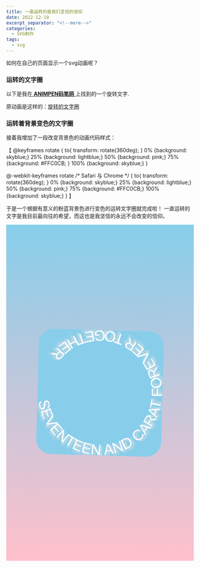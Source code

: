 ```yaml
---
title: 一直运转的是我们坚信的信仰
date: 2022-12-19
excerpt_separator: "<!--more-->"
categories: 
  - SVG制作
tags:
  - svg
---
```


如何在自己的页面显示一个svg动画呢？

<!--more-->

### 运转的文字圈
以下是我在[ **ANIMPEN码笔网** ](http://animpen.com/search/pens/?q=svg)上找到的一个旋转文字.

原动画是这样的：[旋转的文字圈](http://animpen.com/pen/eMyUOX)


### 运转着背景变色的文字圈

接着我增加了一段改变背景色的动画代码样式：

【
@keyframes rotate
{
	to{
		transform: rotate(360deg);
	}
    0%   {background: skyblue;}
    25%  {background: lightblue;}
    50%  {background: pink;}
    75%  {background: #FFC0CB; }
    100% {background: skyblue;}
}
 
@-webkit-keyframes rotate /* Safari 与 Chrome */
{
	to{
		transform: rotate(360deg);
	}
    0%   {background: skyblue;}
    25%  {background: lightblue;}
    50%  {background: pink;}
    75%  {background: #FFC0CB;}
    100% {background: skyblue;}
}
】

于是一个根据有意义的粉蓝背景色进行变色的运转文字圈就完成啦！
一直运转的文字是我目前最向往的希望，而这也是我坚信的永远不会改变的信仰。

<style>

.two {
	width: 35vw;
	height: 35vw;
	border-radius: 40px;
	animation: rotate linear 15s infinite;

}


svg text {
	font-size: 30px;
	fill: white;
}

.bob {
	/*height: 100vh;*/
	margin: 0;
	background-color: skyblue;
	height: 900px;
	background-image: linear-gradient(skyblue,pink);
	display: flex;
	justify-content: center;
	align-items: center;
	font-family: "arial black", sans-serif;
	text-shadow: 5px 5px 5px gainsboro;
	text-transform: uppercase;
}

@keyframes rotate
{
	to{
		transform: rotate(360deg);
	}
    0%   {background: skyblue;}
    25%  {background: lightblue;}
    50%  {background: pink;}
    75%  {background: #FFC0CB; }
    100% {background: skyblue;}
}
 
@-webkit-keyframes rotate /* Safari 与 Chrome */
{
	to{
		transform: rotate(360deg);
	}
    0%   {background: skyblue;}
    25%  {background: lightblue;}
    50%  {background: pink;}
    75%  {background: #FFC0CB;}
    100% {background: skyblue;}
}

</style>

<div class="bob">
<svg class="two" viewBox="-126 -126 252 252" xmlns="http://www.w3.org/2000/svg">
			<path id="path" d="M-125 0a125 125 0 10250 0 125 125 0 10-250 0" fill="none" />
			<text y="40">
				<textPath href="#path" startOffset="20"> SEVENTEEN AND CARAT FOREVER TOGETHER
				</textPath>
			</text>
		</svg>
</div>


